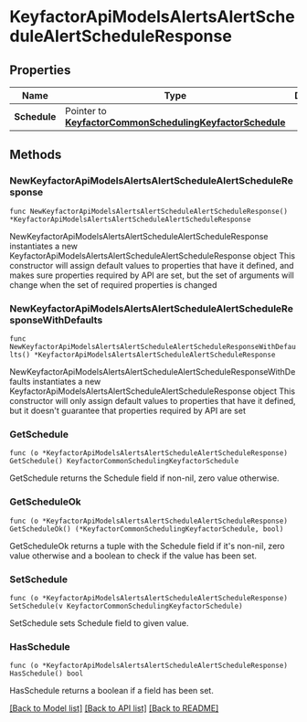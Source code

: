 # KeyfactorApiModelsAlertsAlertScheduleAlertScheduleResponse

## Properties

Name | Type | Description | Notes
------------ | ------------- | ------------- | -------------
**Schedule** | Pointer to [**KeyfactorCommonSchedulingKeyfactorSchedule**](KeyfactorCommonSchedulingKeyfactorSchedule.md) |  | [optional] 

## Methods

### NewKeyfactorApiModelsAlertsAlertScheduleAlertScheduleResponse

`func NewKeyfactorApiModelsAlertsAlertScheduleAlertScheduleResponse() *KeyfactorApiModelsAlertsAlertScheduleAlertScheduleResponse`

NewKeyfactorApiModelsAlertsAlertScheduleAlertScheduleResponse instantiates a new KeyfactorApiModelsAlertsAlertScheduleAlertScheduleResponse object
This constructor will assign default values to properties that have it defined,
and makes sure properties required by API are set, but the set of arguments
will change when the set of required properties is changed

### NewKeyfactorApiModelsAlertsAlertScheduleAlertScheduleResponseWithDefaults

`func NewKeyfactorApiModelsAlertsAlertScheduleAlertScheduleResponseWithDefaults() *KeyfactorApiModelsAlertsAlertScheduleAlertScheduleResponse`

NewKeyfactorApiModelsAlertsAlertScheduleAlertScheduleResponseWithDefaults instantiates a new KeyfactorApiModelsAlertsAlertScheduleAlertScheduleResponse object
This constructor will only assign default values to properties that have it defined,
but it doesn't guarantee that properties required by API are set

### GetSchedule

`func (o *KeyfactorApiModelsAlertsAlertScheduleAlertScheduleResponse) GetSchedule() KeyfactorCommonSchedulingKeyfactorSchedule`

GetSchedule returns the Schedule field if non-nil, zero value otherwise.

### GetScheduleOk

`func (o *KeyfactorApiModelsAlertsAlertScheduleAlertScheduleResponse) GetScheduleOk() (*KeyfactorCommonSchedulingKeyfactorSchedule, bool)`

GetScheduleOk returns a tuple with the Schedule field if it's non-nil, zero value otherwise
and a boolean to check if the value has been set.

### SetSchedule

`func (o *KeyfactorApiModelsAlertsAlertScheduleAlertScheduleResponse) SetSchedule(v KeyfactorCommonSchedulingKeyfactorSchedule)`

SetSchedule sets Schedule field to given value.

### HasSchedule

`func (o *KeyfactorApiModelsAlertsAlertScheduleAlertScheduleResponse) HasSchedule() bool`

HasSchedule returns a boolean if a field has been set.


[[Back to Model list]](../README.md#documentation-for-models) [[Back to API list]](../README.md#documentation-for-api-endpoints) [[Back to README]](../README.md)


